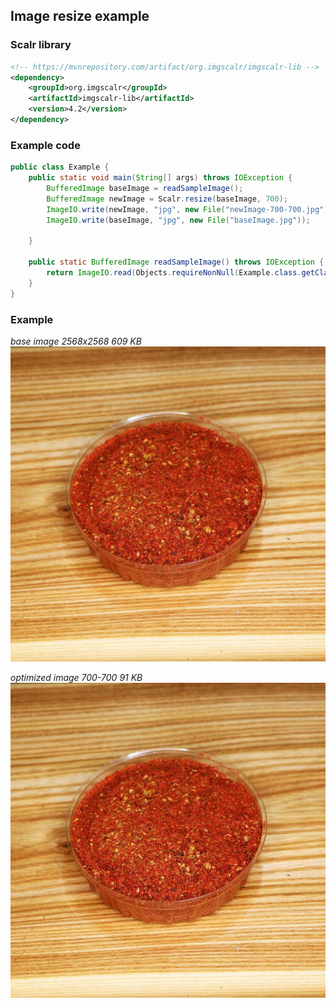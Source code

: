 ## Image resize example

### Scalr library
```xml
<!-- https://mvnrepository.com/artifact/org.imgscalr/imgscalr-lib -->
<dependency>
    <groupId>org.imgscalr</groupId>
    <artifactId>imgscalr-lib</artifactId>
    <version>4.2</version>
</dependency>
```

### Example code

```java
public class Example {
    public static void main(String[] args) throws IOException {
        BufferedImage baseImage = readSampleImage();
        BufferedImage newImage = Scalr.resize(baseImage, 700);
        ImageIO.write(newImage, "jpg", new File("newImage-700-700.jpg"));
        ImageIO.write(baseImage, "jpg", new File("baseImage.jpg"));

    }

    public static BufferedImage readSampleImage() throws IOException {
        return ImageIO.read(Objects.requireNonNull(Example.class.getClassLoader().getResource("sample-image.jpg")));
    }
}
```


### Example

*base image 2568x2568 609 KB*
![](baseImage.jpg)

*optimized image 700-700 91 KB*
![](newImage-700-700.jpg)
